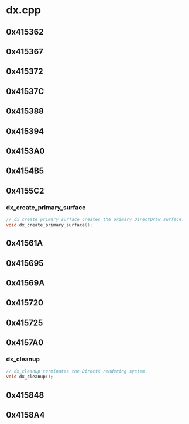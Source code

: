 # dx.cpp

## 0x415362

## 0x415367

## 0x415372

## 0x41537C

## 0x415388

## 0x415394

## 0x4153A0

## 0x4154B5

## 0x4155C2

### dx_create_primary_surface

```c
// dx_create_primary_surface creates the primary DirectDraw surface.
void dx_create_primary_surface();
```

## 0x41561A

## 0x415695

## 0x41569A

## 0x415720

## 0x415725

## 0x4157A0

### dx_cleanup

```c
// dx_cleanup terminates the DirectX rendering system.
void dx_cleanup();
```

## 0x415848

## 0x4158A4
